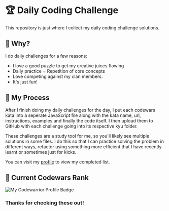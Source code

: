 # :trophy: Daily Coding Challenge

This repository is just where I collect my daily coding challenge solutions.

## :thinking: Why?

I do daily challenges for a few reasons:
* I love a good puzzle to get my creative juices flowing
* Daily practice = Repetition of core concepts
* Love competing against my clan members. 
* It's just fun!

## :notebook: My Process

After I finish doing my daily challenges for the day, I put each codewars kata into a seperate JavaScript file along with the kata name, url, instructions, examples and finally the code itself. I then upload them to GitHub with each challenge going into its respective kyu folder.

These challenges are a study tool for me, so you'll likely see multiple solutions in some files. I do this so that I can practice solving the problem in different ways, refactor using something more efficient that I have recently learnt or sometimes just for kicks.

You can visit my [profile](https://www.codewars.com/users/Jdbjfl) to view my completed list.

## :medal_sports: Current Codewars Rank

![My Codewarrior Profile Badge](https://www.codewars.com/users/Jdbjfl/badges/large)


### Thanks for checking these out!
